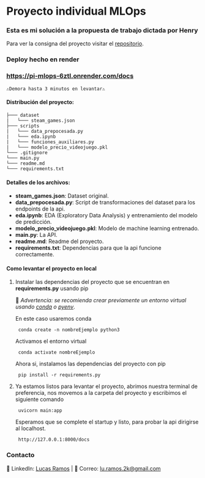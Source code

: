 # Proyecto individual MLOps
### Esta es mi solución a la propuesta de trabajo dictada por Henry

Para ver la consigna del proyecto visitar el [repositorio](https://github.com/soyHenry/PI_ML_OPS/tree/ft).

### Deploy hecho en render
### https://pi-mlops-6ztl.onrender.com/docs

    ⚠️Demora hasta 3 minutos en levantar⚠️
#### Distribución del proyecto:
    ├─── dataset
    |   └─── steam_games.json
    ├─── scripts
    |   └─── data_prepocesada.py
    |   └─── eda.ipynb
    |   └─── funciones_auxiliares.py
    |   └─── modelo_precio_videojuego.pkl
    └─── .gitignore
    └─── main.py
    └─── readme.md
    └─── requirements.txt

#### Detalles de los archivos:

- **steam_games.json**: Dataset original.
- **data_prepocesada.py**: Script de transformaciones del dataset para los endpoints de la api.
- **eda.ipynb**: EDA (Exploratory Data Analysis) y entrenamiento del modelo de predicción.
- **modelo_precio_videojuego.pkl**: Modelo de machine learning entrenado.
- **main.py**: La API.
- **readme.md**: Readme del proyecto.
- **requirements.txt**: Dependencias para que la api funcione correctamente.

#### Como levantar el proyecto en local

1. Instalar las dependencias del proyecto que se encuentran en **requirements.py** usando pip

    🚧 *Advertencia: se recomienda crear previamente un entorno virtual usando [conda](https://docs.conda.io/en/latest/) o [pyenv](https://github.com/pyenv/pyenv)*.

    En este caso usaremos conda
    
        conda create -n nombreEjemplo python3

    Activamos el entorno virtual

        conda activate nombreEjemplo
    
    Ahora si, instalamos las dependencias del proyecto con pip

        pip install -r requirements.py

2. Ya estamos listos para levantar el proyecto, abrimos nuestra terminal de preferencia, nos movemos a la carpeta del proyecto y escribimos el siguiente comando

        uvicorn main:app

    Esperamos que se complete el startup y listo, para probar la api dirigirse al localhost.

        http://127.0.0.1:8000/docs
    
    
### Contacto
🔗 LinkedIn: [Lucas Ramos](https://www.linkedin.com/in/luc-ramos/) |
📧 Correo: lu.ramos.2k@gmail.com

